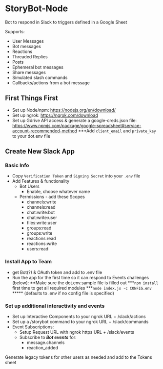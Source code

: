 # StoryBot-Node

Bot to respond in Slack to triggers defined in a Google Sheet

Supports:
* User Messages
* Bot messages
* Reactions
* Threaded Replies
* Posts
* Ephemeral bot messages
* Share messages
* Simulated slash commands
* Callbacks/actions from a bot message

## First Things First

* Set up Node/npm: https://nodejs.org/en/download/
* Set up ngrok: https://ngrok.com/download
* Set up Gdrive API access & generate a google-creds.json file: https://www.npmjs.com/package/google-spreadsheet#service-account-recommended-method
***Add `client_email` and `private_key` to your dot.env file

## Create New Slack App

### Basic Info
* Copy `Verification Token` and `Signing Secret` into your `.env` file
* Add Features & functionality
    * Bot Users
        * Enable, choose whatever name
    * Permissions - add these Scopes
        * channels:write
        * channels:read
        * chat:write:bot 
        * chat:write:user
        * files:write:user
        * groups:read
        * groups:write
        * reactions:read
        * reactions:write
        * users:read

### Install App to Team
* get Bot(?) & OAuth token and add to .env file
* Run the app for the first time so it can respond to Events challenges (below):
**Make sure the dot.env.sample file is filled out
***`npm install` first time to get all required modules
***`node index.js -c CONFIG.env`
***** (defaults to .env if no config file is specified)

### Set up additional interactivity and events
* Set up Interactive Components to your ngrok URL + /slack/actions
* Set up a /storybot command to your ngrok URL + /slack/commands
* Event Subscriptions:
    * Setup Request URL with ngrok https URL + /slack/events
    * Subscribe to ***Bot events*** for:
        * message.channels
        * reaction_added


Generate legacy tokens for other users as needed and add to the Tokens sheet

